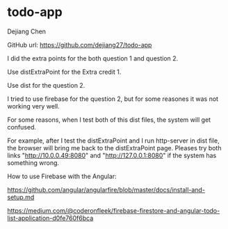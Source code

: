 # todo-app


Dejiang Chen

GitHub url: https://github.com/dejiang27/todo-app

I did the extra points for the both question 1 and question 2. 

Use distExtraPoint for the Extra credit 1.

Use dist for the question 2.

I tried to use firebase for the question 2, but for some reasones it was not working very well.

For some reasons, when I test both of this dist files, the system will get confused. 

For example, after I test the distExtraPoint and I run http-server in dist file, the browser will bring me back to the distExtraPoint page. Pleases try both links "http://10.0.0.49:8080" and "http://127.0.0.1:8080" if the system has something wrong.

How to use Firebase with the Angular:

  https://github.com/angular/angularfire/blob/master/docs/install-and-setup.md
  
  https://medium.com/@coderonfleek/firebase-firestore-and-angular-todo-list-application-d0fe760f6bca
